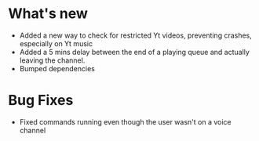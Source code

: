 # What's new
+ Added a new way to check for restricted Yt videos, preventing crashes, especially on Yt music
+ Added a 5 mins delay between the end of a playing queue and actually leaving the channel.
+ Bumped dependencies

# Bug Fixes
+ Fixed commands running even though the user wasn't on a voice channel
 
